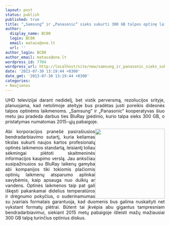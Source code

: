 ```yaml
---
layout: post
status: publish
published: true
title: "„Samsung“ ir „Panasonic“ sieks sukurti 300 GB talpos optinę laikmeną"
author:
  display_name: BC00
  login: BC00
  email: matasx@one.lt
  url: ''
author_login: BC00
author_email: matasx@one.lt
wordpress_id: 7704
wordpress_url: http://localhost/site/new/samsung_ir_panasonic_sieks_sukurti_300_gb_talpos_optine_laikmena/
date: '2013-07-30 13:19:44 +0300'
date_gmt: '2013-07-30 13:19:44 +0300'
categories:
- Naujienos
---
```

<p style="text-align: justify;">
	UHD televizijai darant nedidelį, bet vistik perversmą, rezoliucijos srityje, planuojama, kad netolimoje ateityje bus pradėtas justi poreikis didesnės talpos optinėms laikmenoms. &bdquo;Samsung&ldquo; ir &bdquo;Panasonic&ldquo; kooperatyvas &scaron;iuo metu jau pradeda darbus ties BluRay įpėdinio, kurio talpa sieks 300 GB, o pristatymas numatomas 2015-ųjų pabaigoje.</p>
<p style="text-align: justify;">
	<img alt="" src="http://technews.lt/userfiles/Blu Ray Logo(1).png" style="width: 220px; height: 220px; float: right;" />Abi korporacijos prane&scaron;ė pasira&scaron;iusios bendradarbiavimo sutartį, kuria keliamas tikslas sukurti naujos kartos profesionalų optinės laikmenos standartą, leisiantį toliau sėkmingai plėtoti skaitmeninės informacijos kaupimo verslą. Jau anksčiau susipažinusios su BluRay laikenų gamyba abi kompanijos tiki tokiomis plačiomis optinių laikmenų atsparumo aplinkai savybėmis, kaip apsauga nuo dulkių ar vandens. Optinės laikmenos taip pat gali i&scaron;kęsti pakankamai didelius temperatūros ir drėgnumo pokyčius, o suderinamumas su įvairiais formatais garantuoja, kad duomenis bus galima nuskaityti net vykstant formatų plėtrai. Būtent tai įkvėpia abu gigantus tampresniam bendradarbiavimui, siekiant 2015 metų pabaigoje i&scaron;leisti mažų mažiausiai 300 GB talpą turinčius optinius diskus.</p>
